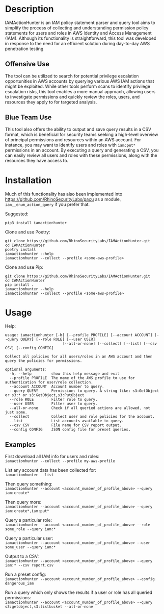 # Description
IAMActionHunter is an IAM policy statement parser and query tool aims to simplify the process of collecting and understanding permission policy statements for users and roles in AWS Identity and Access Management (IAM). Although its functionality is straightforward, this tool was developed in response to the need for an efficient solution during day-to-day AWS penetration testing.

## Offensive Use
The tool can be utilized to search for potential privilege escalation opportunities in AWS accounts by querying various AWS IAM actions that might be exploited. While other tools perform scans to identify privilege escalation risks, this tool enables a more manual approach, allowing users to investigate permissions and quickly review the roles, users, and resources they apply to for targeted analysis.

## Blue Team Use
This tool also offers the ability to output and save query results in a CSV format, which is beneficial for security teams seeking a high-level overview of principal permissions and resources within an AWS account. For instance, you may want to identify users and roles with `iam:put*` permissions in an account. By executing a query and generating a CSV, you can easily review all users and roles with these permissions, along with the resources they have access to.

# Installation
Much of this functionality has also been implemented into https://github.com/RhinoSecurityLabs/pacu as a module, `iam__enum_action_query` if you prefer that.

Suggested:
```
pip3 install iamactionhunter
```


Clone and use Poetry:
```
git clone https://github.com/RhinoSecurityLabs/IAMActionHunter.git
cd IAMActionHunter
poetry install
iamactionhunter --help
iamactionhunter --collect --profile <some-aws-profile>
```

Clone and use Pip:
```
git clone https://github.com/RhinoSecurityLabs/IAMActionHunter.git
cd IAMActionHunter
pip install .
iamactionhunter --help
iamactionhunter --collect --profile <some-aws-profile>
```

# Usage
Help:
```
usage: iamactionhunter [-h] [--profile PROFILE] [--account ACCOUNT] [--query QUERY] [--role ROLE] [--user USER]
                          [--all-or-none] [--collect] [--list] [--csv CSV] [--config CONFIG]

Collect all policies for all users/roles in an AWS account and then query the policies for permissions.

optional arguments:
  -h, --help         show this help message and exit
  --profile PROFILE  The name of the AWS profile to use for authentication for user/role collection.
  --account ACCOUNT  Account number to query.
  --query QUERY      Permissions to query. A string like: s3:GetObject or s3:* or s3:GetObject,s3:PutObject
  --role ROLE        Filter role to query.
  --user USER        Filter user to query.
  --all-or-none      Check if all queried actions are allowed, not just some.
  --collect          Collect user and role policies for the account.
  --list             List accounts available to query.
  --csv CSV          File name for CSV report output.
  --config CONFIG    JSON config file for preset queries.
```

## Examples
First download all IAM info for users and roles:  
`iamactionhunter --collect --profile my-aws-profile`  

List any account data has been collected for:  
`iamactionhunter --list`  

Then query something:  
`iamactionhunter --account <account_number_of_profile_above> --query iam:create*`  

Then query more:  
`iamactionhunter --account <account_number_of_profile_above> --query iam:create*,iam:put*`  

Query a particular role:  
`iamactionhunter --account <account_number_of_profile_above> --role some_role --query iam:*`  

Query a particular user:  
`iamactionhunter --account <account_number_of_profile_above> --user some_user --query iam:*`  

Output to a CSV:  
`iamactionhunter --account <account_number_of_profile_above> --query iam:* --csv report.csv`  

Run a preset config:  
`iamactionhunter --account <account_number_of_profile_above> --config dangerous_iam`

Run a query which only shows the results if a user or role has all queried permissions:  
`iamactionhunter --account <account_number_of_profile_above> --query s3:getobject,s3:listbucket --all-or-none`
